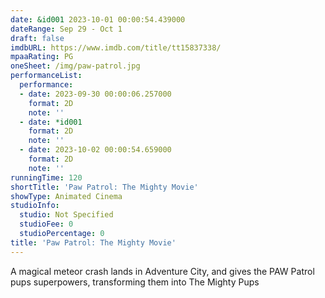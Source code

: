 ```yaml
---
date: &id001 2023-10-01 00:00:54.439000
dateRange: Sep 29 - Oct 1
draft: false
imdbURL: https://www.imdb.com/title/tt15837338/
mpaaRating: PG
oneSheet: /img/paw-patrol.jpg
performanceList:
  performance:
  - date: 2023-09-30 00:00:06.257000
    format: 2D
    note: ''
  - date: *id001
    format: 2D
    note: ''
  - date: 2023-10-02 00:00:54.659000
    format: 2D
    note: ''
runningTime: 120
shortTitle: 'Paw Patrol: The Mighty Movie'
showType: Animated Cinema
studioInfo:
  studio: Not Specified
  studioFee: 0
  studioPercentage: 0
title: 'Paw Patrol: The Mighty Movie'
---
```


A magical meteor crash lands in Adventure City, and gives the PAW Patrol pups superpowers, transforming them into The Mighty Pups